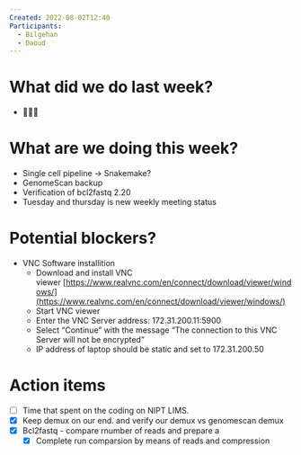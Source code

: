 ```yaml
---
Created: 2022-08-02T12:40
Participants:
  - Bilgehan
  - Daoud
---
```

# What did we do last week?

- 🙆🏻‍♂️

# What are we doing this week?

- Single cell pipeline → Snakemake?
- GenomeScan backup
- Verification of bcl2fastq 2.20
- Tuesday and thursday is new weekly meeting status

# Potential blockers?

- VNC Software installition
    - Download and install VNC viewer [https://www.realvnc.com/en/connect/download/viewer/windows/](https://www.realvnc.com/en/connect/download/viewer/windows/)
    - Start VNC viewer
    - Enter the VNC Server address: 172.31.200.11:5900
    - Select “Continue” with the message “The connection to this VNC Server will not be encrypted”
    - IP address of laptop should be static and set to 172.31.200.50

# Action items

- [ ] Time that spent on the coding on NIPT LIMS.
- [x] Keep demux on our end. and verify our demux vs genomescan demux
- [x] Bcl2fastq - compare rnumber of reads and prepare a
    - [x] Complete run comparsion by means of reads and compression